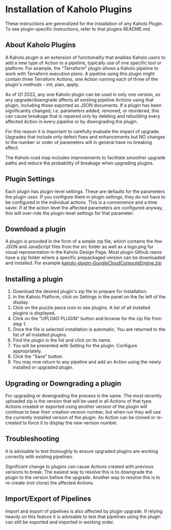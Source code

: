 # Installation of Kaholo Plugins
These instructions are generalized for the installation of any Kaholo Plugin. To see plugin-specific instructions, refer to that plugins README.md.

## About Kaholo Plugins
A Kaholo plugin is an extension of functionality that enables Kaholo users to add a new type of Action to a pipeline, typically use of one specific tool or platform. For example, the "Terraform" plugin allows a Kaholo pipeline to work with Terraform execution plans. A pipeline using this plugin might contain three Terraform Actions, one Action running each of three of the plugin's methods - init, plan, apply.

As of Q1 2022, any one Kaholo plugin can be used in only one version, so any upgrade/downgrade affects all existing pipeline Actions using that plugin, including those exported as JSON documents. If a plugin has been significantly changed, i.e. parameters added, removed, or reordered, this can cause breakage that is repaired only by deleting and rebuilding every affected Action in every pipeline or by downgrading the plugin.

For this reason it is important to carefully evaluate the impact of upgrade. Upgrades that include only defect fixes and enhancements but NO changes to the number or order of parameters will in general have no breaking effect.

The Kaholo road map includes improvements to facilitate smoother upgrade paths and reduce the probability of breakage when upgrading plugins.

## Plugin Settings
Each plugin has plugin-level settings. These are defaults for the parameters the plugin uses. If you configure them in plugin settings, they do not have to be configured in the individual actions. This is a convenience and a time saver. If at the action level the affected parameters are configured anyway, this will over-ride the plugin-level settings for that parameter.

## Download a plugin
A plugin is provided in the form of a simple zip file, which contains the few JSON and JavaScript files from the src folder as well as a logo.png for visual representation in the Kaholo Design Page. Most plugin Github repos have a zip folder where a specific prepackaged version can be downloaded and installed. For example [kaholo-plugin-GoogleCloudComputeEngine.zip](https://github.com/Kaholo/kaholo-plugin-GoogleCloudComputeEngine/blob/master/zip/)

## Installing a plugin
1. Download the desired plugin's zip file to prepare for installation.
1. In the Kaholo Platform, click on Settings in the panel on the far left of the display. 
1. Click on the puzzle peice icon to see plugins. A list of all installed plugins is displayed.
1. Click on the "UPLOAD PLUGIN" button and browse for the zip file from step 1.
1. Once the file is selected installation is automatic. You are returned to the list of all installed plugins.
1. Find the plugin in the list and click on its name.
1. You will be presented with Setting for the plugin. Configure appropriately.
1. Click the "Save" button.
1. You may now return to any pipeline and add an Action using the newly installed or upgraded plugin.

## Upgrading or Downgrading a plugin
For upgrading or downgrading the process is the same. The most recently uploaded zip is the version that will be used in all Actions of that type. Actions created or exported using another version of the plugin will continue to bear their creation version number, but when run they will use the currently installed version of the plugin. An Action can be cloned or re-created to force it to display the new version number.

## Troubleshooting
It is advisable to test thoroughly to ensure upgraded plugins are working correctly with existing pipelines.

Significant change to plugins can cause Actions created with previous versions to break. The easiest way to resolve this is to downgrade the plugin to the version before the upgrade. Another way to resolve this is to re-create (not clone) the affected Actions.

## Import/Export of Pipelines
Import and export of pipelines is also affected by plugin upgrade. If relying heavily on this feature it is advisable to test that pipelines using the plugin can still be exported and imported in working order.
